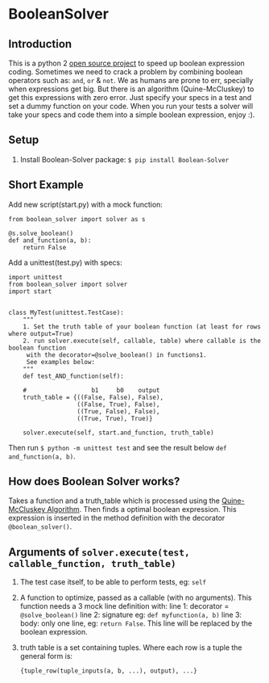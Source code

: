 BooleanSolver
=============

Introduction
------------
This is a python 2 [open source project](https://github.com/jisazaTappsi/BooleanSolver) to speed up boolean expression coding. Sometimes we need to crack a problem by combining boolean operators such as: `and`, `or` & `not`. We as humans are prone to err, specially when expressions get big. But there is an algorithm (Quine-McCluskey) to get this expressions with zero error. Just specify your specs in a test and set a dummy function on your code. When you run your tests a solver will take your specs and code them into a simple boolean expression, enjoy :).

Setup
-----
1.  Install Boolean-Solver package:
    `$ pip install Boolean-Solver`
    
Short Example
-------------
Add new script(start.py) with a mock function:

    from boolean_solver import solver as s

    @s.solve_boolean()
    def and_function(a, b):
        return False

Add a unittest(test.py) with specs:

    import unittest
    from boolean_solver import solver
    import start
    
    
    class MyTest(unittest.TestCase):
        """
        1. Set the truth table of your boolean function (at least for rows where output=True)
        2. run solver.execute(self, callable, table) where callable is the boolean function
         with the decorator=@solve_boolean() in functions1.
         See examples below:
        """
        def test_AND_function(self):

        #                  b1     b0    output
        truth_table = {((False, False), False),
                       ((False, True), False),
                       ((True, False), False),
                       ((True, True), True)}

        solver.execute(self, start.and_function, truth_table)

Then run `$ python -m unittest test` and see the result below `def and_function(a, b)`.

How does Boolean Solver works?
------------------------------
Takes a function and a truth_table which is processed using the [Quine-McCluskey Algorithm](https://en.wikipedia.org/wiki/Quine%E2%80%93McCluskey_algorithm). Then finds a optimal boolean expression. This expression is inserted in the method definition with the decorator `@boolean_solver()`.

Arguments of `solver.execute(test, callable_function, truth_table)`
-------------------------------------------------------------------
1. The test case itself, to be able to perform tests, eg: `self`

2. A function to optimize, passed as a callable (with no arguments). This function needs a 3 mock line definition with:
    line 1: decorator = `@solve_boolean()`
    line 2: signature eg: `def myfunction(a, b)`
    line 3: body: only one line, eg: `return False`. This line will be replaced by the boolean expression.

3. truth table is a set containing tuples. Where each row is a tuple the general form is:

    `{tuple_row(tuple_inputs(a, b, ...), output), ...}`
